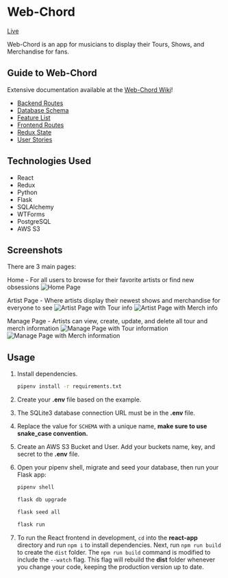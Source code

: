# Web-Chord

[Live](https://web-chord.onrender.com)

Web-Chord is an app for musicians to display their Tours, Shows, and Merchandise for fans.

## Guide to Web-Chord

Extensive documentation available at the [Web-Chord Wiki](https://github.com/dav94sal/web-chord/wiki)!

- [Backend Routes](https://github.com/dav94sal/web-chord/wiki/Backend-Routes)
- [Database Schema](https://github.com/dav94sal/web-chord/wiki/Database-Schema)
- [Feature List](https://github.com/dav94sal/web-chord/wiki/Feature-List)
- [Frontend Routes](https://github.com/dav94sal/web-chord/wiki/Frontend-Routes)
- [Redux State](https://github.com/dav94sal/web-chord/wiki/Redux-State)
- [User Stories](https://github.com/dav94sal/web-chord/wiki/User-Stories)

## Technologies Used

- React
- Redux
- Python
- Flask
- SQLAlchemy
- WTForms
- PostgreSQL
- AWS S3

## Screenshots

There are 3 main pages:

Home - For all users to browse for their favorite artists or find new obsessions
![Home Page](https://i.ibb.co/dPN1LcD/Home.jpg)

Artist Page - Where artists display their newest shows and merchandise for everyone to see
![Artist Page with Tour info](https://i.ibb.co/J2QV1t9/Artist-Page-Tours.jpg)
![Artist Page with Merch info](https://i.ibb.co/DLNPXg2/Artist-Page-Merch.jpg)

Manage Page - Artists can view, create, update, and delete all tour and merch information
![Manage Page with Tour information](https://i.ibb.co/7tvVQt5/Manage-Tours.jpg)
![Manage Page with Merch information](https://i.ibb.co/Bfqz8Y9/Manage-Merch.jpg)

## Usage

1. Install dependencies.

   ```bash
   pipenv install -r requirements.txt
   ```

2. Create your __.env__ file based on the example.

3. The SQLite3 database connection URL must be in the __.env__ file.

4. Replace the value for `SCHEMA` with a unique name, **make sure to use snake_case
   convention.**

5. Create an AWS S3 Bucket and User. Add your buckets name, key, and secret to the __.env__ file.

6. Open your pipenv shell, migrate and seed your database, then run your
   Flask app:

   ```bash
   pipenv shell
   ```

   ```bash
   flask db upgrade
   ```

   ```bash
   flask seed all
   ```

   ```bash
   flask run
   ```

7. To run the React frontend in development, `cd` into the __react-app__
   directory and run `npm i` to install dependencies. Next, run `npm run build`
   to create the `dist` folder. The `npm run build` command is modified to include
   the `--watch` flag. This flag will rebuild the __dist__ folder whenever you
   change your code, keeping the production version up to date.
